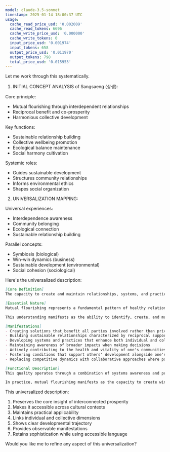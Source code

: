 ```yaml
---
model: claude-3.5-sonnet
timestamp: 2025-01-14 18:00:37 UTC
usage:
  cache_read_price_usd: '0.002009'
  cache_read_tokens: 6696
  cache_write_price_usd: '0.000000'
  cache_write_tokens: 0
  input_price_usd: '0.001974'
  input_tokens: 658
  output_price_usd: '0.011970'
  output_tokens: 798
  total_price_usd: '0.015953'
---
```


Let me work through this systematically.

1. INITIAL CONCEPT ANALYSIS of Sangsaeng (상생):

Core principle:
- Mutual flourishing through interdependent relationships
- Reciprocal benefit and co-prosperity
- Harmonious collective development

Key functions:
- Sustainable relationship building
- Collective wellbeing promotion
- Ecological balance maintenance
- Social harmony cultivation

Systemic roles:
- Guides sustainable development
- Structures community relationships
- Informs environmental ethics
- Shapes social organization

2. UNIVERSALIZATION MAPPING:

Universal experiences:
- Interdependence awareness
- Community belonging
- Ecological connection
- Sustainable relationship building

Parallel concepts:
- Symbiosis (biological)
- Win-win dynamics (business)
- Sustainable development (environmental)
- Social cohesion (sociological)

Here's the universalized description:

```markdown
[Core Definition]
The capacity to create and maintain relationships, systems, and practices that enable all participants to thrive together, recognizing that genuine prosperity emerges from mutual benefit rather than competitive advantage. This quality manifests as the practical wisdom to nurture sustainable patterns of interaction that enhance collective wellbeing.

[Essential Nature]
Mutual flourishing represents a fundamental pattern of healthy relationship that appears at all scales of human experience - from interpersonal dynamics to global systems. It emerges from the deep recognition that wellbeing is inherently collective and interconnected, not merely individual. This quality combines practical wisdom about sustainable relationship-building with the emotional capacity for genuine care about others' prosperity.

This understanding manifests as the ability to identify, create, and maintain conditions where multiple parties can develop and thrive together, replacing zero-sum thinking with the recognition that the most stable and satisfying forms of prosperity are those that benefit the wider whole. It requires both clear perception of interconnected systems and practical skill in nurturing beneficial patterns of interaction.

[Manifestations]
- Creating solutions that benefit all parties involved rather than privileging one over others
- Building sustainable relationships characterized by reciprocal support and growth
- Developing systems and practices that enhance both individual and collective wellbeing
- Maintaining awareness of broader impacts when making decisions
- Actively contributing to the health and vitality of one's communities and environments
- Fostering conditions that support others' development alongside one's own
- Replacing competitive dynamics with collaborative approaches where possible

[Functional Description]
This quality operates through a combination of systems awareness and practical wisdom, enabling recognition of how individual and collective wellbeing are intertwined. It develops through progressive expansion of care and consideration beyond immediate self-interest, supported by growing understanding of interconnected relationships and systems. This understanding then informs choices and actions, leading to the creation of more sustainable and mutually beneficial patterns of interaction.

In practice, mutual flourishing manifests as the capacity to create win-win solutions, build sustainable relationships, and develop systems that support collective wellbeing. It appears in business as sustainable practices and stakeholder benefit, in communities as strong social cohesion and support networks, in environmental stewardship as ecological awareness and responsible resource use, and in personal relationships as reciprocal growth and development. This quality becomes increasingly crucial as global interconnection intensifies.
```

This universalized description:
1. Preserves the core insight of interconnected prosperity
2. Makes it accessible across cultural contexts
3. Maintains practical applicability
4. Links individual and collective dimensions
5. Shows clear developmental trajectory
6. Provides observable manifestations
7. Retains sophistication while using accessible language

Would you like me to refine any aspect of this universalization?